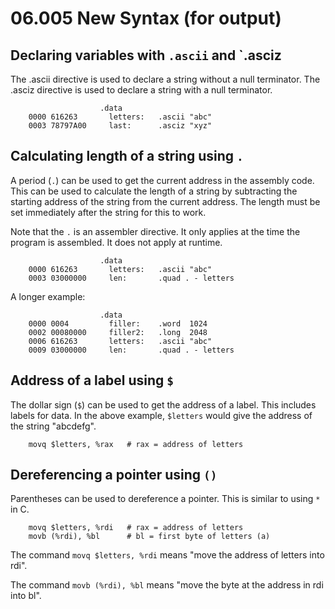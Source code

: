 # 06.005 New Syntax (for output)

## Declaring variables with `.ascii` and `.asciz

The .ascii directive is used to declare a string without a null terminator.  The .asciz directive is used to declare a string with a null terminator.

```assembly
                 	.data
    0000 616263   	  letters:   .ascii "abc"
    0003 78797A00 	  last:      .asciz "xyz"
```

## Calculating length of a string using `.`

A period (`.`) can be used to get the current address in the assembly code.  This can be used to calculate the length of a string by subtracting the starting address of the string from the current address.  The length must be set immediately after the string for this to work.

Note that the `.` is an assembler directive.  It only applies at the time the program is assembled.  It does not apply at runtime.

```assembly
                 	.data
    0000 616263   	  letters:   .ascii "abc"
    0003 03000000 	  len:       .quad . - letters
```
A longer example:

```assembly
                 	.data
    0000 0004     	  filler:    .word  1024
    0002 00080000 	  filler2:   .long  2048
    0006 616263   	  letters:   .ascii "abc"
    0009 03000000 	  len:       .quad . - letters
```

## Address of a label using `$`

The dollar sign (`$`) can be used to get the address of a label.  This includes labels for data.   In the above example, `$letters` would give the address of the string "abcdefg".


```assembly
    movq $letters, %rax   # rax = address of letters
```

## Dereferencing a pointer using `()`
Parentheses can be used to dereference a pointer.  This is similar to using `*` in C.

```assembly
    movq $letters, %rdi   # rax = address of letters
    movb (%rdi), %bl      # bl = first byte of letters (a)
```

The command `movq $letters, %rdi` means "move the address of letters into rdi".

The command `movb (%rdi), %bl` means "move the byte at the address in rdi into bl".
